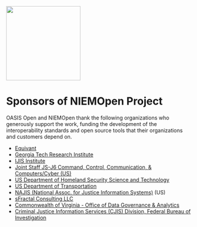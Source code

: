<img src="artwork/NIEM-NO-Logo-v5.png" width="200">


# Sponsors of NIEMOpen Project

OASIS Open and NIEMOpen thank the following organizations who generously support the work, funding the development of the interoperability standards and open source tools that their organizations and customers depend on.  

* [Equivant](https://www.equivant.com/)
* [Georgia Tech Research Institute](https://gtri.gatech.edu/)
* [IJIS Institute](https://ijis.org/) 
* [Joint Staff JS-J6 Command, Control, Communication, & Computers/Cyber (US)](https://www.jcs.mil/Directorates/J6-C4-Cyber/)
* [US Department of Homeland Security Science and Technology](https://www.dhs.gov/science-and-technology)
* [US Department of Transportation](https://www.transportation.gov/)
* [NAJIS (National Assoc. for Justice Information Systems)](https://www.najis.org/) (US)
* [sFractal Consulting LLC](https://www.sfractal.com/)
* [Commonwealth of Virginia - Office of Data Governance & Analytics](https://www.odga.virginia.gov/)
* [Criminal Justice Information Services (CJIS) Division, Federal Bureau of Investigation](https://www.fbi.gov/services/cjis)
